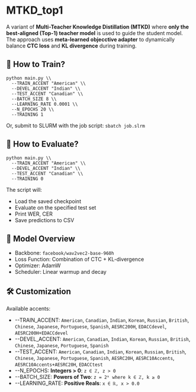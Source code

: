 # MTKD_top1
A variant of **Multi-Teacher Knowledge Distillation (MTKD)** where **only the best-aligned (Top-1) teacher model** is used to guide the student model. The approach uses **meta-learned objecctive adapter** to dynamically balance **CTC loss** and **KL divergence** during training.


## 🚀 How to Train?
```
python main.py \\
  --TRAIN_ACCENT "American" \\
  --DEVEL_ACCENT "Indian" \\
  --TEST_ACCENT "Canadian" \\
  --BATCH_SIZE 8 \\
  --LEARNING_RATE 0.0001 \\
  --N_EPOCHS 20 \\
  --TRAINING 1
```
Or, submit to SLURM with the job script: `sbatch job.slrm`


## 🧪 How to Evaluate?
```
python main.py \\
  --TRAIN_ACCENT "American" \\
  --DEVEL_ACCENT "Indian" \\
  --TEST_ACCENT "Canadian" \\
  --TRAINING 0
```
The script will:
- Load the saved checkpoint
- Evaluate on the specified test set
- Print WER, CER
- Save predictions to CSV


## 🧠 Model Overview
- Backbone: `facebook/wav2vec2-base-960h`
- Loss Function: Combination of CTC + KL-divergence
- Optimizer: AdamW
- Scheduler: Linear warmup and decay


## 🛠️ Customization
Available accents:
- --TRAIN_ACCENT: `American`, `Canadian`, `Indian`, `Korean`, `Russian`, `British`, `Chinese`, `Japanese`, `Portuguese`, `Spanish`, `AESRC200H`, `EDACCdevel`, `AESRC200H+EDACCdevel`
- --DEVEL_ACCENT: `American`, `Canadian`, `Indian`, `Korean`, `Russian`, `British`, `Chinese`, `Japanese`, `Portuguese`, `Spanish`
- --TEST_ACCENT: `American`, `Canadian`, `Indian`, `Korean`, `Russian`, `British`, `Chinese`, `Japanese`, `Portuguese`, `Spanish`, `AESRC20H`, `AESRC10Accents`, `AESRC10Accents+AESRC20H`, `EDACCtest`
- --N_EPOCHS: **Integers > 0**: `z ∈ ℤ, z > 0`
- --BATCH_SIZE: **Powers of Two**: `z = 2ᵏ where k ∈ ℤ, k ≥ 0`
- --LEARNING_RATE: **Positive Reals**: `x ∈ ℝ, x > 0.0`













